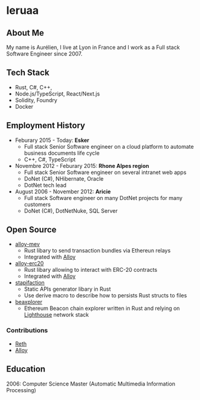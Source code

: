 # leruaa

## About Me

My name is Aurélien, I live at Lyon in France and I work as a Full stack Software Engineer since 2007.

## Tech Stack

* Rust, C#, C++, 
* Node.js/TypeScript, React/Next.js
* Solidity, Foundry
* Docker

## Employment History

* Feburary 2015 - Today: **Esker**
  * Full stack Senior Software engineer on a cloud platform to automate business documents life cycle
  * C++, C#, TypeScript
* Novembre 2012 - Feburary 2015: **Rhone Alpes region**
  * Full stack Senior Software engineer on several intranet web apps
  * DoNet (C#), NHibernate, Oracle
  * DotNet tech lead
* August 2006 - November 2012: **Aricie**
  * Full stack Software engineer on many DotNet projects for many customers
  * DoNet (C#), DotNetNuke, SQL Server

## Open Source

* [alloy-mev]
  * Rust libary to send transaction bundles via Ethereun relays
  * Integrated with [Alloy]
* [alloy-erc20]
  * Rust libary allowing to interact with ERC-20 contracts
  * Integrated with [Alloy]
* [stapifaction]
  * Static APIs generator libary in Rust
  * Use derive macro to describe how to persists Rust structs to files
* [beaxplorer]
  * Ethereum Beacon chain explorer written in Rust and relying on [Lighthouse] network stack

[alloy-mev]: https://github.com/leruaa/alloy-mev
[alloy-erc20]: https://github.com/leruaa/alloy-erc20
[stapifaction]: https://github.com/stapifaction/stapifaction
[beaxplorer]: https://github.com/leruaa/beaxplorer
[Lighthouse]: https://lighthouse.sigmaprime.io/
[Alloy]: https://alloy.rs/

### Contributions

* [Reth]
* [Alloy]

[Reth]: https://github.com/paradigmxyz/reth/commits/main/?author=leruaa
[Alloy]: https://github.com/alloy-rs/alloy/commits/main/?author=leruaa

## Education

2006: Computer Science Master (Automatic Multimedia Information Processing)